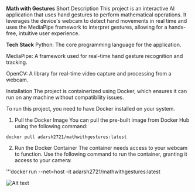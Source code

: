 **Math with Gestures**
Short Description
This project is an interactive AI application that uses hand gestures to perform mathematical operations. It leverages the device's webcam to detect hand movements in real time and uses the MediaPipe framework to interpret gestures, allowing for a hands-free, intuitive user experience.

**Tech Stack**
Python: The core programming language for the application.

MediaPipe: A framework used for real-time hand gesture recognition and tracking.

OpenCV: A library for real-time video capture and processing from a webcam.

Installation
The project is containerized using Docker, which ensures it can run on any machine without compatibility issues.

To run this project, you need to have Docker installed on your system.

1. Pull the Docker Image
You can pull the pre-built image from Docker Hub using the following command:

```docker pull adarsh2721/mathwithgestures:latest```

2. Run the Docker Container
The container needs access to your webcam to function. Use the following command to run the container, granting it access to your camera:

'''docker run --net=host -it adarsh2721/mathwithgestures:latest

![Alt text](Running.png)

